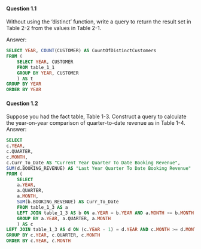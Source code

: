#### Question 1.1

Without using the ‘distinct’ function, write a query to return the result set in Table 2-2 from the values in Table 2-1.

Answer:
```SQL
SELECT YEAR, COUNT(CUSTOMER) AS CountOfDistinctCustomers
FROM (
	SELECT YEAR, CUSTOMER
	FROM table_1_1
	GROUP BY YEAR, CUSTOMER
	) AS t
GROUP BY YEAR
ORDER BY YEAR
```

#### Question 1.2

Suppose you had the fact table, Table 1-3. Construct a query to calculate the year-on-year comparison of quarter-to-date revenue as in Table 1-4.
Answer:
```SQL
SELECT
c.YEAR,
c.QUARTER,
c.MONTH,
c.Curr_To_Date AS "Current Year Quarter To Date Booking Revenue",
SUM(d.BOOKING_REVENUE) AS "Last Year Quarter To Date Booking Revenue"
FROM (
	SELECT
	a.YEAR,
	a.QUARTER,
	a.MONTH,
	SUM(b.BOOKING_REVENUE) AS Curr_To_Date
	FROM table_1_3 AS a
	LEFT JOIN table_1_3 AS b ON a.YEAR = b.YEAR AND a.MONTH >= b.MONTH AND a.QUARTER = b.QUARTER
	GROUP BY a.YEAR, a.QUARTER, a.MONTH
	) AS c
LEFT JOIN table_1_3 AS d ON (c.YEAR - 1) = d.YEAR AND c.MONTH >= d.MONTH AND c.QUARTER = d.QUARTER
GROUP BY c.YEAR, c.QUARTER, c.MONTH
ORDER BY c.YEAR, c.MONTH
```
